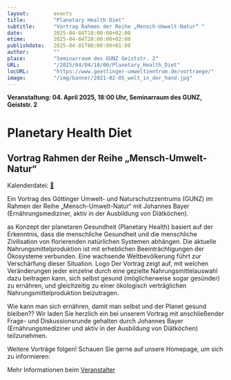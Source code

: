```yaml
---
layout:        events
title:         "Planetary Health Diet"
subtitle:      "Vortrag Rahmen der Reihe „Mensch-Umwelt-Natur“ "
date:          2025-04-04T18:00:00+02:00
etime:         2025-04-04T20:00:00+02:00
publishdate:   2025-04-01T00:00:00+01:00
author:        ""
place:         "Seminarraum des GUNZ Geiststr. 2"
URL:           "/2025/04/04/18/00/Planetary_Health_Diet"
locURL:        "https://www.goettinger-umweltzentrum.de/vortraege/"
image:         "/img/banner/2021-02-05_welt_in_der_hand.jpg"
---
```


**Veranstaltung: 04. April 2025, 18:00 Uhr, Seminarraum des GUNZ, Geiststr. 2**

Planetary Health Diet
===========

Vortrag Rahmen der Reihe „Mensch-Umwelt-Natur“ 
-----------


Kalenderdatei: [📆](/ics/2025-04-04_18-00_planetary_health_diet.ics)


Ein Vortrag des Göttinger Umwelt- und Naturschutzzentrums
(GUNZ) im Rahmen der Reihe „Mensch-Umwelt-Natur“ mit Johannes Bayer (Ernährungsmediziner, aktiv in der Ausbildung von Diätköchen).
 
as Konzept der planetaren Gesundheit (Planetary Health) basiert auf der Erkenntnis, dass die menschliche Gesundheit und die menschliche Zivilisation von florierenden natürlichen Systemen abhängen. Die aktuelle Nahrungsmittelproduktion ist mit erheblichen Beeinträchtigungen der Ökosysteme verbunden. Eine wachsende Weltbevölkerung führt zur Verschärfung dieser Situation.
Logo
Der Vortrag zeigt auf, mit welchen Veränderungen jeder einzelne durch eine gezielte Nahrungsmittelauswahl dazu beitragen kann, sich selbst gesund (möglicherweise sogar gesünder) zu ernähren, und gleichzeitig zu einer ökologisch verträglichen Nahrungsmittelproduktion beizutragen.

Wie kann man sich ernähren, damit man selbst und der Planet gesund bleiben??
Wir laden Sie herzlich ein bei unserem Vortrag mit anschließender Frage- und Diskussionsrunde gehalten durch Johannes Bayer (Ernährungsmediziner und
aktiv in der Ausbildung von Diätköchen) teilzunehmen.

Weitere Vorträge folgen!
Schauen Sie gerne auf unsere Homepage, um sich zu informieren:



Mehr Informationen beim [Veranstalter](https://www.goettinger-umweltzentrum.de/vortraege/)

